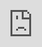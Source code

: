 

---
 title : Flag Register
---

Redirecting...
{{< rawhtml >}}
<iframe src="https://khwopaedunp-my.sharepoint.com/personal/kce077bct010_khwopa_edu_np/_layouts/15/embed.aspx?UniqueId=2aa36896-73f1-4e96-8241-fc9d74a71ada&embed=%7B%22ust%22%3Atrue%2C%22hv%22%3A%22CopyEmbedCode%22%7D&referrer=OneUpFileViewer&referrerScenario=EmbedDialog.Create" width="100%"  frameborder="0" scrolling="no" allowfullscreen title="5) 8085  Flag Register-getstudyfever.mp4" style="border:none; position: absolute; top: 0; left: 0; right: 0; bottom: 0; height: 100%; max-width: 100%;"></iframe>
{{< /rawhtml >}}A